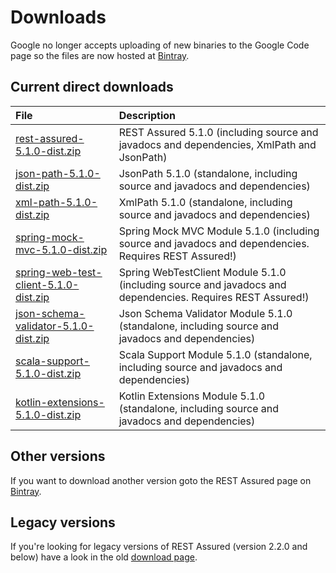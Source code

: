# Downloads #

Google no longer accepts uploading of new binaries to the Google Code page so the files are now hosted at [Bintray](https://bintray.com/johanhaleby/generic/rest-assured).

## Current direct downloads ##
| File | Description |
|:-----|:------------|
| [rest-assured-5.1.0-dist.zip](http://dl.bintray.com/johanhaleby/generic/rest-assured-5.1.0-dist.zip)  |   REST Assured 5.1.0 (including source and javadocs and dependencies, XmlPath and JsonPath) |
| [json-path-5.1.0-dist.zip](http://dl.bintray.com/johanhaleby/generic/json-path-5.1.0-dist.zip)  | JsonPath 5.1.0 (standalone, including source and javadocs and dependencies) |
| [xml-path-5.1.0-dist.zip](http://dl.bintray.com/johanhaleby/generic/xml-path-5.1.0-dist.zip)  | XmlPath 5.1.0 (standalone, including source and javadocs and dependencies) |
| [spring-mock-mvc-5.1.0-dist.zip](http://dl.bintray.com/johanhaleby/generic/spring-mock-mvc-5.1.0-dist.zip)  | Spring Mock MVC Module 5.1.0 (including source and javadocs and dependencies. Requires REST Assured!)  |
| [spring-web-test-client-5.1.0-dist.zip](http://dl.bintray.com/johanhaleby/generic/spring-web-test-client-5.1.0-dist.zip)  | Spring WebTestClient Module 5.1.0 (including source and javadocs and dependencies. Requires REST Assured!)  |
| [json-schema-validator-5.1.0-dist.zip](http://dl.bintray.com/johanhaleby/generic/json-schema-validator-5.1.0-dist.zip)  | Json Schema Validator Module 5.1.0 (standalone, including source and javadocs and dependencies)  |
| [scala-support-5.1.0-dist.zip](http://dl.bintray.com/johanhaleby/generic/scala-support-5.1.0-dist.zip)  | Scala Support Module 5.1.0 (standalone, including source and javadocs and dependencies)  |
| [kotlin-extensions-5.1.0-dist.zip](http://dl.bintray.com/johanhaleby/generic/kotlin-extensions-5.1.0-dist.zip)  | Kotlin Extensions Module 5.1.0 (standalone, including source and javadocs and dependencies)  |

## Other versions ##
If you want to download another version goto the REST Assured page on [Bintray](https://bintray.com/johanhaleby/generic/rest-assured).

## Legacy versions ##
If you're looking for legacy versions of REST Assured (version 2.2.0 and below) have a look in the old  <a href='https://code.google.com/p/rest-assured/downloads/list?can=1&q=&colspec=Filename+Summary+Uploaded+ReleaseDate+Size+DownloadCount'>download page</a>.
